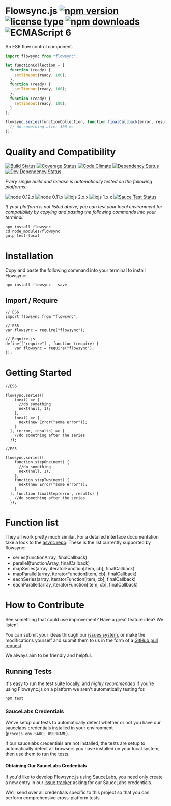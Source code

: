 # Flowsync.js [![npm version](https://img.shields.io/npm/v/flowsync.svg)](https://www.npmjs.com/package/flowsync) [![license type](https://img.shields.io/npm/l/flowsync.svg)](https://github.com/FreeAllMedia/flowsync/blob/master/LICENSE) [![npm downloads](https://img.shields.io/npm/dm/flowsync.svg)](https://www.npmjs.com/package/flowsync) ![ECMAScript 6](https://img.shields.io/badge/ECMAScript-6-red.svg)

An ES6 flow control component.

```javascript
import flowsync from "flowsync";

let functionCollection = [
  function (ready) {
    setTimeout(ready, 100);
  },
  function (ready) {
    setTimeout(ready, 100);
  },
  function (ready) {
    setTimeout(ready, 100);
  }
];

flowsync.series(functionCollection, function finalCallback(error, results) {
  // do something after 300 ms
});

```

# Quality and Compatibility

[![Build Status](https://travis-ci.org/FreeAllMedia/flowsync.png?branch=master)](https://travis-ci.org/FreeAllMedia/flowsync) [![Coverage Status](https://coveralls.io/repos/FreeAllMedia/flowsync/badge.svg)](https://coveralls.io/r/FreeAllMedia/flowsync) [![Code Climate](https://codeclimate.com/github/FreeAllMedia/flowsync/badges/gpa.svg)](https://codeclimate.com/github/FreeAllMedia/flowsync) [![Dependency Status](https://david-dm.org/FreeAllMedia/flowsync.png?theme=shields.io)](https://david-dm.org/FreeAllMedia/flowsync?theme=shields.io) [![Dev Dependency Status](https://david-dm.org/FreeAllMedia/flowsync/dev-status.svg)](https://david-dm.org/FreeAllMedia/flowsync?theme=shields.io#info=devDependencies)

*Every single build and release is automatically tested on the following platforms:*

![node 0.12.x](https://img.shields.io/badge/node-0.12.x-brightgreen.svg) ![node 0.11.x](https://img.shields.io/badge/node-0.11.x-brightgreen.svg) ![iojs 2.x.x](https://img.shields.io/badge/iojs-2.x.x-brightgreen.svg) ![iojs 1.x.x](https://img.shields.io/badge/iojs-1.x.x-brightgreen.svg)
[![Sauce Test Status](https://saucelabs.com/browser-matrix/flowsync.svg)](https://saucelabs.com/u/flowsync) 

*If your platform is not listed above, you can test your local environment for compatibility by copying and pasting the following commands into your terminal:*

```
npm install flowsync
cd node_modules/flowsync
gulp test-local
```

# Installation

Copy and paste the following command into your terminal to install Flowsync:

```
npm install flowsync --save
```

## Import / Require

```
// ES6
import flowsync from "flowsync";
```

```
// ES5
var flowsync = require("flowsync");
```

```
// Require.js
define(["require"] , function (require) {
    var flowsync = require("flowsync");
});
```

# Getting Started

```
//ES6

flowsync.series([
    (next) => {
      //do something
      next(null, 1);
    },
    (next) => {
      next(new Error("some error"));
    }
  ], (error, results) => {
    //do something after the series
  });

```

```
//ES5

flowsync.series([
    function stepOne(next) {
      //do something
      next(null, 1);
    },
    function stepTwo(next) {
      next(new Error("some error"));
    }
  ], function finalStep(error, results) {
    //do something after the series
  });

```

# Function list
They all work pretty much similar. For a detailed interface documentation take a look to the [async repo](https://github.com/caolan/async). These is the list currently supported by flowsync:
* series(functionArray, finalCallback)
* parallel(functionArray, finalCallback)
* mapSeries(array, iteratorFunction[item, cb], finalCallback)
* mapParallel(array, iteratorFunction[item, cb], finalCallback)
* eachSeries(array, iteratorFunction[item, cb], finalCallback)
* eachParallel(array, iteratorFunction[item, cb], finalCallback)

# How to Contribute

See something that could use improvement? Have a great feature idea? We listen!

You can submit your ideas through our [issues system](https://github.com/FreeAllMedia/flowsync/issues), or make the modifications yourself and submit them to us in the form of a [GitHub pull request](https://help.github.com/articles/using-pull-requests/).

We always aim to be friendly and helpful.

## Running Tests

It's easy to run the test suite locally, and *highly recommended* if you're using Flowsync.js on a platform we aren't automatically testing for.

```
npm test
```

### SauceLabs Credentials

We've setup our tests to automatically detect whether or not you have our saucelabs credentials installed in your environment (`process.env.SAUCE_USERNAME`).

If our saucelabs credentials are not installed, the tests are setup to automatically detect all browsers you have installed on your local system, then use them to run the tests.

#### Obtaining Our SauceLabs Credentials

If you'd like to develop Flowsync.js using SauceLabs, you need only create a new entry in our [issue tracker](https://github.com/FreeAllMedia/flowsync/issues) asking for our SauceLabs credentials.

We'll send over all credentials specific to this project so that you can perform comprehensive cross-platform tests.

<!--
## Public Shared Floobits Workspace

Whenever we're working on Flowsync.js, we connect to a public workspace on FlooBits that lets you see and interact with the developers. Feel free to stop by, say hello, and offer suggestions!

https://floobits.com/FreeAllMedia/flowsync

-->
